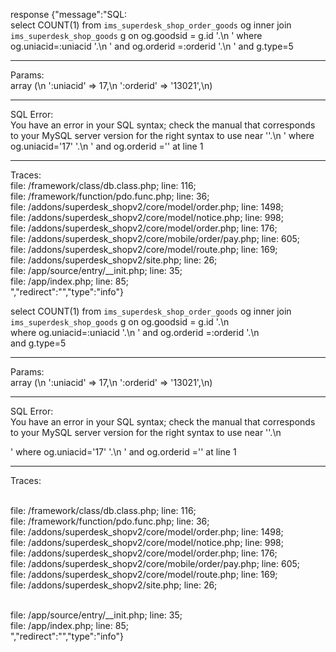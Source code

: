 

response 
{"message":"SQL: <br/> select COUNT(1)   from `ims_superdesk_shop_order_goods` og        inner join `ims_superdesk_shop_goods` g on og.goodsid = g.id '.\n            ' where og.uniacid=:uniacid  '.\n            '       and og.orderid =:orderid '.\n            '       and g.type=5<hr/>Params: <br/>array (\n  ':uniacid' => 17,\n  ':orderid' => '13021',\n)<hr/>SQL Error: <br/>You have an error in your SQL syntax; check the manual that corresponds to your MySQL server version for the right syntax to use near ''.\n            ' where og.uniacid='17'  '.\n            '       and og.orderid ='' at line 1<hr/>Traces: <br/>file: /framework/class/db.class.php; line: 116; <br />file: /framework/function/pdo.func.php; line: 36; <br />file: /addons/superdesk_shopv2/core/model/order.php; line: 1498; <br />file: /addons/superdesk_shopv2/core/model/notice.php; line: 998; <br />file: /addons/superdesk_shopv2/core/model/order.php; line: 176; <br />file: /addons/superdesk_shopv2/core/mobile/order/pay.php; line: 605; <br />file: /addons/superdesk_shopv2/core/model/route.php; line: 169; <br />file: /addons/superdesk_shopv2/site.php; line: 26; <br />file: /app/source/entry/__init.php; line: 35; <br />file: /app/index.php; line: 85; <br />","redirect":"","type":"info"}





select COUNT(1)   from `ims_superdesk_shop_order_goods` og        inner join `ims_superdesk_shop_goods` g on og.goodsid = g.id '.\n            
where og.uniacid=:uniacid  '.\n            '       and og.orderid =:orderid '.\n            
    and g.type=5<hr/>Params: 
<br/>array (\n  ':uniacid' => 17,\n  ':orderid' => '13021',\n)<hr/>SQL Error: 
<br/>You have an error in your SQL syntax; check the manual that corresponds to your MySQL server version for the right syntax to use near ''.\n            

' where og.uniacid='17'  '.\n            '       and og.orderid ='' at line 1<hr/>Traces: 


<br/>file: /framework/class/db.class.php; line: 116; 
<br />file: /framework/function/pdo.func.php; line: 36; 
<br />file: /addons/superdesk_shopv2/core/model/order.php; line: 1498; 
<br />file: /addons/superdesk_shopv2/core/model/notice.php; line: 998; 
<br />file: /addons/superdesk_shopv2/core/model/order.php; line: 176; 
<br />file: /addons/superdesk_shopv2/core/mobile/order/pay.php; line: 605; 
<br />file: /addons/superdesk_shopv2/core/model/route.php; line: 169; 
<br />file: /addons/superdesk_shopv2/site.php; line: 26; 


<br />file: /app/source/entry/__init.php; line: 35; 
<br />file: /app/index.php; line: 85; 
<br />","redirect":"","type":"info"}
